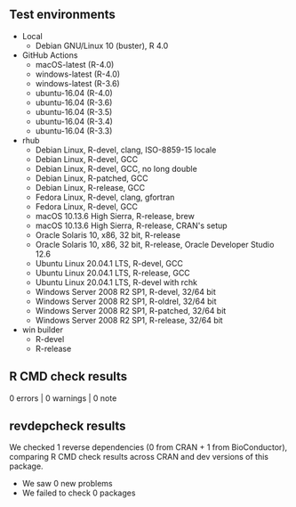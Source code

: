 

## Test environments

* Local
  * Debian GNU/Linux 10 (buster), R 4.0
* GitHub Actions
  * macOS-latest (R-4.0)
  * windows-latest (R-4.0)
  * windows-latest (R-3.6)
  * ubuntu-16.04 (R-4.0)
  * ubuntu-16.04 (R-3.6)
  * ubuntu-16.04 (R-3.5)
  * ubuntu-16.04 (R-3.4)
  * ubuntu-16.04 (R-3.3)
* rhub
  * Debian Linux, R-devel, clang, ISO-8859-15 locale
  * Debian Linux, R-devel, GCC
  * Debian Linux, R-devel, GCC, no long double
  * Debian Linux, R-patched, GCC
  * Debian Linux, R-release, GCC
  * Fedora Linux, R-devel, clang, gfortran
  * Fedora Linux, R-devel, GCC
  * macOS 10.13.6 High Sierra, R-release, brew
  * macOS 10.13.6 High Sierra, R-release, CRAN's setup
  * Oracle Solaris 10, x86, 32 bit, R-release
  * Oracle Solaris 10, x86, 32 bit, R-release, Oracle Developer Studio 12.6
  * Ubuntu Linux 20.04.1 LTS, R-devel, GCC
  * Ubuntu Linux 20.04.1 LTS, R-release, GCC
  * Ubuntu Linux 20.04.1 LTS, R-devel with rchk
  * Windows Server 2008 R2 SP1, R-devel, 32/64 bit
  * Windows Server 2008 R2 SP1, R-oldrel, 32/64 bit
  * Windows Server 2008 R2 SP1, R-patched, 32/64 bit
  * Windows Server 2008 R2 SP1, R-release, 32/64 bit
* win builder
  * R-devel
  * R-release

## R CMD check results

0 errors | 0 warnings | 0 note

## revdepcheck results

We checked 1 reverse dependencies (0 from CRAN + 1 from BioConductor), comparing R CMD check results across CRAN and dev versions of this package.

 * We saw 0 new problems
 * We failed to check 0 packages
